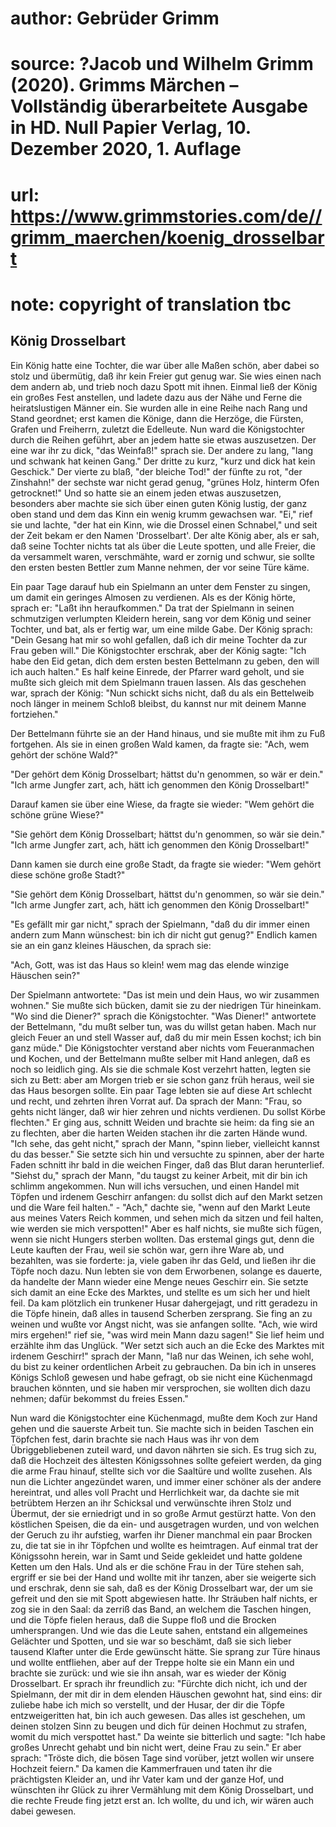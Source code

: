 # author: Gebrüder Grimm
# source: ?Jacob und Wilhelm Grimm (2020). Grimms Märchen – Vollständig überarbeitete Ausgabe in HD. Null Papier Verlag, 10. Dezember 2020, 1. Auflage
# url: https://www.grimmstories.com/de//grimm_maerchen/koenig_drosselbart
# note: copyright of translation tbc

## König Drosselbart 

Ein König hatte eine Tochter, die war über alle Maßen schön, aber dabei
so stolz und übermütig, daß ihr kein Freier gut genug war. Sie wies
einen nach dem andern ab, und trieb noch dazu Spott mit ihnen. Einmal
ließ der König ein großes Fest anstellen, und ladete dazu aus der Nähe
und Ferne die heiratslustigen Männer ein. Sie wurden alle in eine Reihe
nach Rang und Stand geordnet; erst kamen die Könige, dann die Herzöge,
die Fürsten, Grafen und Freiherrn, zuletzt die Edelleute. Nun ward die
Königstochter durch die Reihen geführt, aber an jedem hatte sie etwas
auszusetzen. Der eine war ihr zu dick, "das Weinfaß!" sprach sie. Der
andere zu lang, "lang und schwank hat keinen Gang." Der dritte zu
kurz, "kurz und dick hat kein Geschick." Der vierte zu blaß, "der
bleiche Tod!" der fünfte zu rot, "der Zinshahn!" der sechste war
nicht gerad genug, "grünes Holz, hinterm Ofen getrocknet!" Und so
hatte sie an einem jeden etwas auszusetzen, besonders aber machte sie
sich über einen guten König lustig, der ganz oben stand und dem das Kinn
ein wenig krumm gewachsen war. "Ei," rief sie und lachte, "der hat
ein Kinn, wie die Drossel einen Schnabel," und seit der Zeit bekam er
den Namen 'Drosselbart'. Der alte König aber, als er sah, daß seine
Tochter nichts tat als über die Leute spotten, und alle Freier, die da
versammelt waren, verschmähte, ward er zornig und schwur, sie sollte den
ersten besten Bettler zum Manne nehmen, der vor seine Türe käme.

Ein paar Tage darauf hub ein Spielmann an unter dem Fenster zu singen,
um damit ein geringes Almosen zu verdienen. Als es der König hörte,
sprach er: "Laßt ihn heraufkommen." Da trat der Spielmann in seinen
schmutzigen verlumpten Kleidern herein, sang vor dem König und seiner
Tochter, und bat, als er fertig war, um eine milde Gabe. Der König
sprach: "Dein Gesang hat mir so wohl gefallen, daß ich dir meine
Tochter da zur Frau geben will." Die Königstochter erschrak, aber der
König sagte: "Ich habe den Eid getan, dich dem ersten besten Bettelmann
zu geben, den will ich auch halten." Es half keine Einrede, der Pfarrer
ward geholt, und sie mußte sich gleich mit dem Spielmann trauen lassen.
Als das geschehen war, sprach der König: "Nun schickt sichs nicht, daß
du als ein Bettelweib noch Iänger in meinem Schloß bleibst, du kannst
nur mit deinem Manne fortziehen."

Der Bettelmann führte sie an der Hand hinaus, und sie mußte mit ihm zu
Fuß fortgehen. Als sie in einen großen Wald kamen, da fragte sie: "Ach,
wem gehört der schöne Wald?"

"Der gehört dem König Drosselbart;
hättst du'n genommen, so wär er dein."
"Ich arme Jungfer zart,
ach, hätt ich genommen
den König Drosselbart!"

Darauf kamen sie über eine Wiese, da fragte sie wieder: "Wem gehört die
schöne grüne Wiese?"

"Sie gehört dem König Drosselbart;
hättst du'n genommen, so wär sie dein."
"Ich arme Jungfer zart,
ach, hätt ich genommen
den König Drosselbart!"

Dann kamen sie durch eine große Stadt, da fragte sie wieder: "Wem
gehört diese schöne große Stadt?"

"Sie gehört dem König Drosselbart,
hättst du'n genommen, so wär sie dein."
"Ich arme Jungfer zart,
ach, hätt ich genommen
den König Drosselbart!"

"Es gefällt mir gar nicht," sprach der Spielmann, "daß du dir immer
einen andern zum Mann wünschest: bin ich dir nicht gut genug?" Endlich
kamen sie an ein ganz kleines Häuschen, da sprach sie:

"Ach, Gott, was ist das Haus so klein!
wem mag das elende winzige Häuschen sein?"

Der Spielmann antwortete: "Das ist mein und dein Haus, wo wir zusammen
wohnen." Sie mußte sich bücken, damit sie zu der niedrigen Tür
hineinkam. "Wo sind die Diener?" sprach die Königstochter. "Was
Diener!" antwortete der Bettelmann, "du mußt selber tun, was du willst
getan haben. Mach nur gleich Feuer an und stell Wasser auf, daß du mir
mein Essen kochst; ich bin ganz müde." Die Königstochter verstand aber
nichts vom Feueranmachen und Kochen, und der Bettelmann mußte selber mit
Hand anlegen, daß es noch so leidlich ging. Als sie die schmale Kost
verzehrt hatten, legten sie sich zu Bett: aber am Morgen trieb er sie
schon ganz früh heraus, weil sie das Haus besorgen sollte. Ein paar Tage
lebten sie auf diese Art schlecht und recht, und zehrten ihren Vorrat
auf. Da sprach der Mann: "Frau, so gehts nicht länger, daß wir hier
zehren und nichts verdienen. Du sollst Körbe flechten." Er ging aus,
schnitt Weiden und brachte sie heim: da fing sie an zu flechten, aber
die harten Weiden stachen ihr die zarten Hände wund. "Ich sehe, das
geht nicht," sprach der Mann, "spinn lieber, vielleicht kannst du das
besser." Sie setzte sich hin und versuchte zu spinnen, aber der harte
Faden schnitt ihr bald in die weichen Finger, daß das Blut daran
herunterlief. "Siehst du," sprach der Mann, "du taugst zu keiner
Arbeit, mit dir bin ich schlimm angekommen. Nun will ichs versuchen, und
einen Handel mit Töpfen und irdenem Geschirr anfangen: du sollst dich
auf den Markt setzen und die Ware feil halten." - "Ach," dachte sie,
"wenn auf den Markt Leute aus meines Vaters Reich kommen, und sehen
mich da sitzen und feil halten, wie werden sie mich verspotten!" Aber
es half nichts, sie mußte sich fügen, wenn sie nicht Hungers sterben
wollten. Das erstemal gings gut, denn die Leute kauften der Frau, weil
sie schön war, gern ihre Ware ab, und bezahlten, was sie forderte: ja,
viele gaben ihr das Geld, und ließen ihr die Töpfe noch dazu. Nun lebten
sie von dem Erworbenen, solange es dauerte, da handelte der Mann wieder
eine Menge neues Geschirr ein. Sie setzte sich damit an eine Ecke des
Marktes, und stellte es um sich her und hielt feil. Da kam plötzlich ein
trunkener Husar dahergejagt, und ritt geradezu in die Töpfe hinein, daß
alles in tausend Scherben zersprang. Sie fing an zu weinen und wußte vor
Angst nicht, was sie anfangen sollte. "Ach, wie wird mirs ergehen!"
rief sie, "was wird mein Mann dazu sagen!" Sie lief heim und erzählte
ihm das Unglück. "Wer setzt sich auch an die Ecke des Marktes mit
irdenem Geschirr!" sprach der Mann, "laß nur das Weinen, ich sehe
wohl, du bist zu keiner ordentlichen Arbeit zu gebrauchen. Da bin ich in
unseres Königs Schloß gewesen und habe gefragt, ob sie nicht eine
Küchenmagd brauchen könnten, und sie haben mir versprochen, sie wollten
dich dazu nehmen; dafür bekommst du freies Essen."

Nun ward die Königstochter eine Küchenmagd, mußte dem Koch zur Hand
gehen und die sauerste Arbeit tun. Sie machte sich in beiden Taschen ein
Töpfchen fest, darin brachte sie nach Haus was ihr von dem
Übriggebliebenen zuteil ward, und davon nährten sie sich. Es trug sich
zu, daß die Hochzeit des ältesten Königssohnes sollte gefeiert werden,
da ging die arme Frau hinauf, stellte sich vor die Saaltüre und wollte
zusehen. Als nun die Lichter angezündet waren, und immer einer schöner
als der andere hereintrat, und alles voll Pracht und Herrlichkeit war,
da dachte sie mit betrübtem Herzen an ihr Schicksal und verwünschte
ihren Stolz und Übermut, der sie erniedrigt und in so große Armut
gestürzt hatte. Von den köstlichen Speisen, die da ein- und ausgetragen
wurden, und von welchen der Geruch zu ihr aufstieg, warfen ihr Diener
manchmal ein paar Brocken zu, die tat sie in ihr Töpfchen und wollte es
heimtragen. Auf einmal trat der Königssohn herein, war in Samt und Seide
gekleidet und hatte goldene Ketten um den Hals. Und als er die schöne
Frau in der Türe stehen sah, ergriff er sie bei der Hand und wollte mit
ihr tanzen, aber sie weigerte sich und erschrak, denn sie sah, daß es
der König Drosselbart war, der um sie gefreit und den sie mit Spott
abgewiesen hatte. Ihr Sträuben half nichts, er zog sie in den Saal: da
zerriß das Band, an welchem die Taschen hingen, und die Töpfe fielen
heraus, daß die Suppe floß und die Brocken umhersprangen. Und wie das
die Leute sahen, entstand ein allgemeines Gelächter und Spotten, und sie
war so beschämt, daß sie sich lieber tausend Klafter unter die Erde
gewünscht hätte. Sie sprang zur Türe hinaus und wollte entfliehen, aber
auf der Treppe holte sie ein Mann ein und brachte sie zurück: und wie
sie ihn ansah, war es wieder der König Drosselbart. Er sprach ihr
freundlich zu: "Fürchte dich nicht, ich und der Spielmann, der mit dir
in dem elenden Häuschen gewohnt hat, sind eins: dir zuliebe habe ich
mich so verstellt, und der Husar, der dir die Töpfe entzweigeritten hat,
bin ich auch gewesen. Das alles ist geschehen, um deinen stolzen Sinn zu
beugen und dich für deinen Hochmut zu strafen, womit du mich verspottet
hast." Da weinte sie bitterlich und sagte: "Ich habe großes Unrecht
gehabt und bin nicht wert, deine Frau zu sein." Er aber sprach:
"Tröste dich, die bösen Tage sind vorüber, jetzt wollen wir unsere
Hochzeit feiern." Da kamen die Kammerfrauen und taten ihr die
prächtigsten Kleider an, und ihr Vater kam und der ganze Hof, und
wünschten ihr Glück zu ihrer Vermählung mit dem König Drosselbart, und
die rechte Freude fing jetzt erst an. Ich wollte, du und ich, wir wären
auch dabei gewesen.
